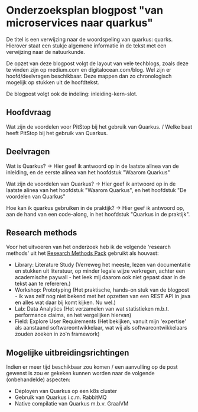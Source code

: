 # Onderzoeksplan blogpost "van microservices naar quarkus"

De titel is een verwijzing naar de woordspeling van quarkus: quarks. Hierover staat een stukje algemene informatie in de tekst met een verwijzing naar de natuurkunde.

De opzet van deze blogpost volgt de layout van vele techblogs, zoals deze te vinden zijn op medium.com en digitalocean.com/blog. Wel zijn er hoofd/deelvragen beschikbaar. Deze mappen dan zo chronologisch mogelijk op stukken uit de hoofdtekst.

De blogpost volgt ook de indeling: inleiding-kern-slot.

## Hoofdvraag

Wat zijn de voordelen voor PitStop bij het gebruik van Quarkus. /
Welke baat heeft PitStop bij het gebruik van Quarkus.

## Deelvragen

Wat is Quarkus? -> Hier geef ik antwoord op in de laatste alinea van de inleiding, en de eerste alinea van het hoofdstuk "Waarom Quarkus"

Wat zijn de voordelen van Quarkus? -> Hier geef ik antwoord op in de laatste alinea van het hoofdstuk "Waarom Quarkus", en het hoofdstuk "De voordelen van Quarkus"

Hoe kan ik quarkus gebruiken in de praktijk? -> Hier geef ik antwoord op, aan de hand van een code-along, in het hoofdstuk "Quarkus in de praktijk".

## Research methods

Voor het uitvoeren van het onderzoek heb ik de volgende 'research methods' uit het [Research Methods Pack](https://ictresearchmethods.nl/Main_Page) gebruikt als houvast:

- Library: Literature Study (Verreweg het meeste, lezen van documentatie en stukken uit literatuur, op minder legale wijze verkregen, achter een academische paywall - het leek mij daarom ook niet gepast daar in de tekst aan te refereren.)
- Workshop: Prototyping (Het praktische, hands-on stuk van de blogpost - ik was zelf nog niet bekend met het opzetten van een REST API in java en alles wat daar bij komt kijken. Nu wel.)
- Lab: Data Analytics (Het verzamelen van wat statistieken m.b.t. performance claims, en het vergelijken hiervan)
- Field: Explore User Requirements (Het bekijken, vanuit mijn 'expertise' als aanstaand softwareontwikkelaar, wat wij als softwareontwikkelaars zouden zoeken in zo'n framework)

## Mogelijke uitbreidingsrichtingen

Indien er meer tijd beschikbaar zou komen / een aanvulling op de post gewenst is zou er gekeken kunnen worden naar de volgende (onbehandelde) aspecten:

- Deployen van Quarkus op een k8s cluster
- Gebruik van Quarkus i.c.m. RabbitMQ
- Native compilatie van Quarkus m.b.v. GraalVM
